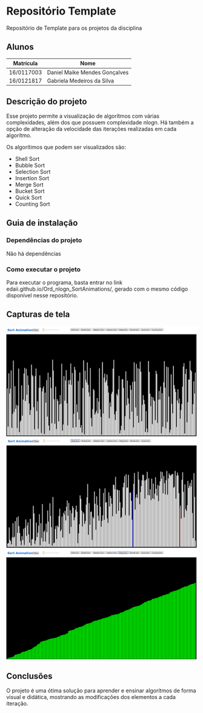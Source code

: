 # Repositório Template
Repositório de Template para os projetos da disciplina 

## Alunos  
| Matrícula | Nome |  
|-----------------------|---------------------|  
| 16/0117003 | Daniel Maike Mendes Gonçalves |  
| 16/0121817 | Gabriela Medeiros da Silva |  
## Descrição do projeto
Esse projeto permite a visualização de algorítmos com várias complexidades, além dos que possuem complexidade nlogn. Há também a opção de alteração da velocidade das iterações realizadas em cada algorítmo. 

Os algorítimos que podem ser visualizados são:

- Shell Sort
- Bubble Sort
- Selection Sort
- Insertion Sort
- Merge Sort
- Bucket Sort
- Quick Sort
- Counting Sort

## Guia de instalação

### Dependências do projeto
Não há dependências
### Como executar o projeto
Para executar o programa, basta entrar no link edaii.github.io/Ord_nlogn_SortAnimations/, gerado com o mesmo código disponível nesse repositório.
## Capturas de tela

[![imagem 1](img/img1.png)](img/img1.png)
[![imagem 2](img/img2.png)](img/img2.png)
[![imagem 3](img/img3.png)](img/img3.png)

## Conclusões
O projeto é uma ótima solução para aprender e ensinar algorítmos de forma visual e didática, mostrando as modificações dos elementos a cada iteração.
